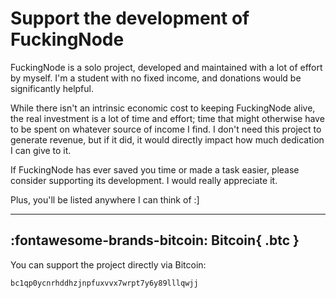 # Support the development of FuckingNode

FuckingNode is a solo project, developed and maintained with a lot of effort by myself. I'm a student with no fixed income, and donations would be significantly helpful.

While there isn't an intrinsic economic cost to keeping FuckingNode alive, the real investment is a lot of time and effort; time that might otherwise have to be spent on whatever source of income I find. I don't need this project to generate revenue, but if it did, it would directly impact how much dedication I can give to it.

If FuckingNode has ever saved you time or made a task easier, please consider supporting its development. I would really appreciate it.

Plus, you'll be listed anywhere I can think of :]

---

## :fontawesome-brands-bitcoin: Bitcoin{ .btc }

You can support the project directly via Bitcoin:

`bc1qp0ycnrhddhzjnpfuxvvx7wrpt7y6y89lllqwjj`

<style>
@keyframes btc {
  0%, 40%, 80%, 100% {
    transform: scale(1);
  }
  20%, 60% {
    transform: scale(1.15);
  }
}
.btc {
  animation: btc 1000ms infinite;
}
</style>
